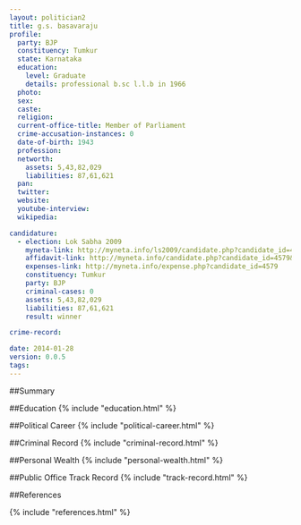 ```yaml
---
layout: politician2
title: g.s. basavaraju
profile: 
  party: BJP
  constituency: Tumkur
  state: Karnataka
  education: 
    level: Graduate
    details: professional b.sc l.l.b in 1966
  photo: 
  sex: 
  caste: 
  religion: 
  current-office-title: Member of Parliament
  crime-accusation-instances: 0
  date-of-birth: 1943
  profession: 
  networth: 
    assets: 5,43,82,029
    liabilities: 87,61,621
  pan: 
  twitter: 
  website: 
  youtube-interview: 
  wikipedia: 

candidature: 
  - election: Lok Sabha 2009
    myneta-link: http://myneta.info/ls2009/candidate.php?candidate_id=4579
    affidavit-link: http://myneta.info/candidate.php?candidate_id=4579&scan=original
    expenses-link: http://myneta.info/expense.php?candidate_id=4579
    constituency: Tumkur 
    party: BJP
    criminal-cases: 0
    assets: 5,43,82,029
    liabilities: 87,61,621
    result: winner 

crime-record: 

date: 2014-01-28
version: 0.0.5
tags: 
---
```

##Summary


##Education
{% include "education.html" %}


##Political Career
{% include "political-career.html" %}


##Criminal Record
{% include "criminal-record.html" %}


##Personal Wealth
{% include "personal-wealth.html" %}


##Public Office Track Record
{% include "track-record.html" %}


##References


{% include "references.html" %}